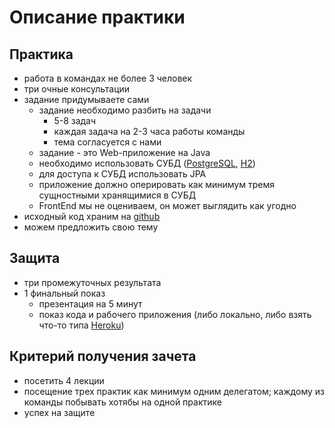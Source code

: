 Описание практики
===

## Практика
- работа в командах не более 3 человек
- три очные консультации
- задание придумываете сами
  - задание необходимо разбить на задачи
    - 5-8 задач
    - каждая задача на 2-3 часа работы команды
    - тема согласуется с нами
  - задание - это Web-приложение на Java
  - необходимо использовать СУБД ([PostgreSQL](https://www.postgresql.org/), [H2](http://www.h2database.com/html/main.html))
  - для доступа к СУБД использовать JPA
  - приложение должно оперировать как минимум тремя сущностными хранящимися в СУБД
  - FrontEnd мы не оцениваем, он может выглядить как угодно
- исходный код храним на [github](https://github.com/)
- можем предложить свою тему

## Защита
- три промежуточных результата
- 1 финальный показ
  - презентация на 5 минут
  - показ кода и рабочего приложения (либо локально, либо взять что-то типа [Heroku](https://www.heroku.com/))

## Критерий получения зачета
- посетить 4 лекции
- посещение трех практик как минимум одним делегатом; каждому из команды побывать хотябы на одной практике
- успех на защите
